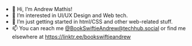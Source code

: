 - 👋 Hi, I’m Andrew Mathis!
- 👀 I’m interested in UI/UX Design and Web tech.
- 🌱 I’m just getting started in html/CSS and other web-related stuff.
- 📫 You can reach me [@BookSwiftieAndrew@techhub.social](https://techhub.social/@BookSwiftieAndrew) or find me elsewhere at https://linktr.ee/bookswiftieandrew

<!---
AndrewMathis13/AndrewMathis131 is a ✨ special ✨ repository because its `README.md` (this file) appears on your GitHub profile.
You can click the Preview link to take a look at your changes.
--->
